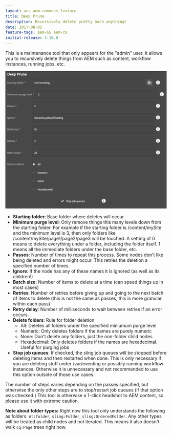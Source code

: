 ```yaml
---
layout: acs-aem-commons_feature
title: Deep Prune
description: Recursively delete pretty much anything!
date: 2017-08-01
feature-tags: aem-65 aem-cs
initial-release: 3.10.0
---
```


This is a maintenance tool that only appears for the "admin" user.  It allows you to recursively delete things from AEM such as content, workflow instances, running jobs, etc.

![Deep Prune](./images/deep-prune.png)

* **Starting folder**: Base folder where deletes will occur
* **Minimum purge level**: Only remove things this many levels down from the starting folder.  For example if the starting folder is /content/mySite and the minimum level is 3, then only folders like /content/mySite/page1/page2/page3 will be touched.  A setting of 0 means to delete everything under a folder, including the folder itself.  1 means all the immediate folders under the base folder, etc.
* **Passes**: Number of times to repeat this process.  Some nodes don't like being deleted and errors might occur.  This retries the deletion a specified number of times.
* **Ignore**: If the node has any of these names it is ignored (as well as its children!)
* **Batch size**: Number of items to delete at a time (can speed things up in most cases)
* **Retries**: Number of retries before giving up and going to the next batch of items to delete (this is not the same as passes, this is more granular within each pass)
* **Retry delay**: Number of milliseconds to wait between retries if an error occurs.
* **Delete folders**: Rule for folder deletion
    * All: Deletes all folders under the specified miniumum purge level
    * Numeric: Only deletes folders if the names are purely numeric
    * None: Don't delete any folders, just the non-folder child nodes
    * Hexadecimal: Only deletes folders if the names are hexadecimal.  Useful for purging jobs
* **Stop job queues**: If checked, the sling job queues will be stopped before deleting items and then restarted when done.  This is only necessary if you are deleting stuff under /var/eventing or possibly running workflow instances.  Otherwise it is unnecessary and not recommended to use this option outside of those use cases.

The number of steps varies depending on the passes specified, but otherwise the only other steps are to stop/restart job queues (if that option was checked.)  This tool is otherwise a 1-click headshot to AEM content, so please use it with extreme caution.

**Note about folder types:** Right now this tool only understands the following as folders: `nt:folder`, `sling:Folder`, `sling:OrderedFolder`.  Any other types will be treated as child nodes and not iterated. This means it also doesn't walk `cq:Page` trees right now.